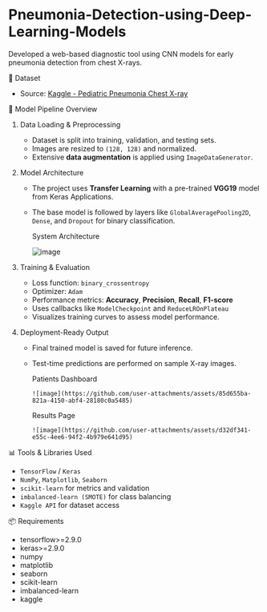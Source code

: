 # Pneumonia-Detection-using-Deep-Learning-Models
Developed a web-based diagnostic tool using CNN models for early pneumonia detection from chest X-rays.

📂 Dataset

* Source: [Kaggle - Pediatric Pneumonia Chest X-ray](https://www.kaggle.com/datasets/andrewmvd/pediatric-pneumonia-chest-xray)

🧠 Model Pipeline Overview

1. Data Loading & Preprocessing
   * Dataset is split into training, validation, and testing sets.
   * Images are resized to `(128, 128)` and normalized.
   * Extensive **data augmentation** is applied using `ImageDataGenerator`.

2. Model Architecture
   * The project uses **Transfer Learning** with a pre-trained **VGG19** model from Keras Applications.
   * The base model is followed by layers like `GlobalAveragePooling2D`, `Dense`, and `Dropout` for binary classification.
        
     System Architecture
  
       ![image](https://github.com/user-attachments/assets/e868ea0d-3359-49b5-b79e-20ff9e498cbb)

3. Training & Evaluation
   * Loss function: `binary_crossentropy`
   * Optimizer: `Adam`
   * Performance metrics: **Accuracy**, **Precision**, **Recall**, **F1-score**
   * Uses callbacks like `ModelCheckpoint` and `ReduceLROnPlateau`
   * Visualizes training curves to assess model performance.

4. Deployment-Ready Output
   * Final trained model is saved for future inference.
   * Test-time predictions are performed on sample X-ray images.
  
       Patients Dashboard
     
         ![image](https://github.com/user-attachments/assets/85d655ba-821a-4150-abf4-28180c0a5485)

       Results Page
     
         ![image](https://github.com/user-attachments/assets/d32df341-e55c-4ee6-94f2-4b979e641d95)

📊 Tools & Libraries Used
* `TensorFlow` / `Keras`
* `NumPy`, `Matplotlib`, `Seaborn`
* `scikit-learn` for metrics and validation
* `imbalanced-learn (SMOTE)` for class balancing
* `Kaggle API` for dataset access

📦 Requirements
* tensorflow>=2.9.0
* keras>=2.9.0
* numpy
* matplotlib
* seaborn
* scikit-learn
* imbalanced-learn
* kaggle
